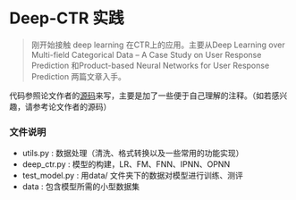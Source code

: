 # Deep-CTR 实践

> 刚开始接触 deep learning 在CTR上的应用。主要从Deep Learning over Multi-field Categorical Data
> – A Case Study on User Response Prediction 和Product-based Neural Networks for User Response
> Prediction 两篇文章入手。

代码参照论文作者的[源码](https://github.com/Atomu2014/product-nets)来写，主要是加了一些便于自己理解的注释。（如若感兴趣，请参考论文作者的源码）

### 文件说明

- utils.py : 数据处理（清洗、格式转换以及一些常用的功能实现）
- deep_ctr.py  : 模型的构建，LR、FM、FNN、IPNN、OPNN
- test_model.py : 用data/ 文件夹下的数据对模型进行训练、测评
- data : 包含模型所需的小型数据集


